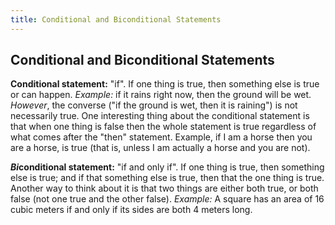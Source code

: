 ```yaml
---
title: Conditional and Biconditional Statements
---
```

## Conditional and Biconditional Statements

**Conditional statement:** "if". If one thing is true, then something else is true or can happen. *Example:* if it rains right now, then the ground will be wet. *However*, the converse ("if the ground is wet, then it is raining") is not necessarily true.
One interesting thing about the conditional statement is that when one thing is false then the whole statement is true regardless of what comes after the "then" statement. Example, if I am a horse then you are a horse, is true (that is, unless I am actually a horse and you are not). 

___Bi___**conditional statement:** "if and only if". If one thing is true, then something else is true; and if that something else is true, then that the one thing is true. Another way to think about it is that two things are either both true, or both false (not one true and the other false). *Example:* A square has an area of 16 cubic meters if and only if its sides are both 4 meters long.

